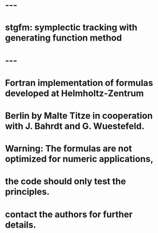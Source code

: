 # ---
# stgfm: symplectic tracking with generating function method
# ---
# 
# Fortran implementation of formulas developed at Helmholtz-Zentrum
# Berlin by Malte Titze in cooperation with J. Bahrdt and G. Wuestefeld.
# 
# Warning: The formulas are not optimized for numeric applications, 
# the code should only test the principles.
# 
# contact the authors for further details.
